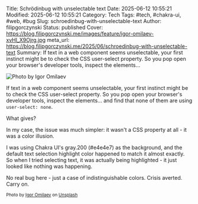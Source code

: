 Title: Schrödinbug with unselectable text
Date: 2025-06-12 10:55:21
Modified: 2025-06-12 10:55:21
Category: Tech
Tags: #tech, #chakra-ui, #web, #bug
Slug: schroedinbug-with-unselectable-text
Author: filipgorczynski
Status: published
Cover: https://blog.filipgorczynski.me/images/feature/igor-omilaev-xvHl_X9Ojrg.jpg
meta_url: https://blog.filipgorczynski.me/2025/06/schroedinbug-with-unselectable-text
Summary: If text in a web component seems unselectable, your first instinct might be to check the CSS user-select property. So you pop open your browser's developer tools, inspect the elements...

![Photo by Igor Omilaev](https://blog.filipgorczynski.me/images/feature/igor-omilaev-xvHl_X9Ojrg.jpg)

If text in a web component seems unselectable, your first instinct might be to check the CSS user-select property. So you pop open your browser's developer tools, inspect the elements... and find that none of them are using `user-select: none`.

What gives?

In my case, the issue was much simpler: it wasn't a CSS property at all - it was a color illusion.

I was using Chakra UI's gray.200 (#e4e4e7) as the background, and the default text selection highlight color happened to match it almost exactly.
So when I tried selecting text, it was actually being highlighted - it just looked like nothing was happening.

No real bug here - just a case of indistinguishable colors. Crisis averted. Carry on.

<small class="unsplash-reference">
    Photo by <a href="https://unsplash.com/@omilaev?utm_content=creditCopyText&utm_medium=referral&utm_source=unsplash">Igor Omilaev</a> on <a href="https://unsplash.com/photos/a-close-up-of-a-text-bubble-with-the-word-wft-on-it-xvHl_X9Ojrg?utm_content=creditCopyText&utm_medium=referral&utm_source=unsplash">Unsplash</a>
</small>
